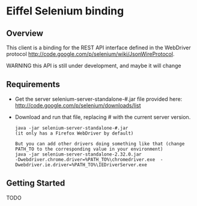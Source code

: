 Eiffel Selenium binding
=================================================

##  Overview

This client is a binding for the REST API interface defined in the WebDriver protocol http://code.google.com/p/selenium/wiki/JsonWireProtocol.

WARNING this API is still under development, and maybe it will change

##  Requirements

*  Get the server selenium-server-standalone-#.jar file provided here:  http://code.google.com/p/selenium/downloads/list

*   Download and run that file, replacing # with the current server version.

        java -jar selenium-server-standalone-#.jar
		(it only has a Firefox WebDriver by default)
		
		But you can add other drivers doing something like that (change PATH_TO to the corresponding value in your environment)
		java -jar selenium-server-standalone-2.32.0.jar  
		-Dwebdriver.chrome.driver=%PATH_TO%\chromedriver.exe  -Dwebdriver.ie.driver=%PATH_TO%\IEDriverServer.exe 
		
##  Getting Started 

TODO


